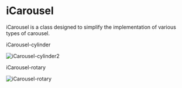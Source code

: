 # iCarousel

iCarousel is a class designed to simplify the implementation of various types of carousel.

iCarousel-cylinder

![iCarousel-cylinder2](https://user-images.githubusercontent.com/24234259/83470065-44b05580-a44f-11ea-9c2d-52483a1d93a6.gif)


iCarousel-rotary

![iCarousel-rotary](https://user-images.githubusercontent.com/24234259/83469452-b9829000-a44d-11ea-8be4-3f69bba39359.gif)

